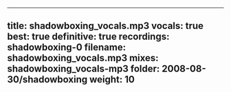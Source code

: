 
---
title: shadowboxing_vocals.mp3
vocals: true
best: true
definitive: true
recordings: shadowboxing-0
filename: shadowboxing_vocals.mp3
mixes: shadowboxing_vocals-mp3
folder: 2008-08-30/shadowboxing
weight: 10
---
